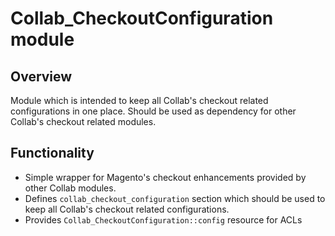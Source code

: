 # Collab_CheckoutConfiguration module

## Overview
Module which is intended to keep all Collab's checkout related configurations in one place. Should be used as dependency for other 
Collab's checkout related modules.

## Functionality
- Simple wrapper for Magento's checkout enhancements provided by other Collab modules.
- Defines `collab_checkout_configuration` section which should be used to keep all Collab's checkout related configurations.
- Provides `Collab_CheckoutConfiguration::config` resource for ACLs
